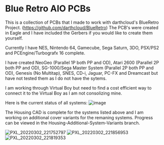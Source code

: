 # Blue Retro AIO PCBs
This is a collection of PCBs that I made to work with darthcloud's BlueRetro Project. (https://github.com/darthcloud/BlueRetro)  The PCB's were created in Eagle and I have included the Gerbers if you would like to create them yourself. 

Currently I have NES, Nintendo 64, Gamecube, Sega Saturn, 3DO, PSX/PS2 and PCEngine/Turbografx 16 complete. 

I have created NeoGeo (Parallel 1P both PP and OD), Atari 2600 (Parallel 2P both PP and OD), SG-1000/Sega Master System (Parallel 2P both PP and OD), Genesis (No Multitap), SNES, CD-i, Jaguar, PC-FX and Dreamcast but have not tested them as I do not have the sytems.

I am working through Virtual Boy but need to find a cost efficient way to connect it to the Virtual Boy as I am not consolizing mine.  

Here is the current status of all systems:
![image](https://user-images.githubusercontent.com/20894227/163892348-d4f39297-fb8a-485e-b80d-2eaa2d28d745.png)





The Housing CAD is complete for the systems listed above and I am working on additional cover variants for the remaning systems.  Progress can be viewed in the Housing-Additional-System-Variants branch.

![PXL_20220302_221752797](https://user-images.githubusercontent.com/20894227/156474332-4d7819eb-1828-4424-8080-2f1addeb1904.jpg)
![PXL_20220302_221856953](https://user-images.githubusercontent.com/20894227/156474331-ed6a622b-9d48-41ac-a1fb-0fcfed65c95b.jpg)
![PXL_20220302_221819353](https://user-images.githubusercontent.com/20894227/156474335-f2330adf-f975-4917-ac2f-4d5b893ede9c.jpg)
